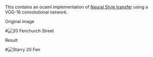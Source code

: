 This contains an ocaml implementation of [Neural Style
transfer](https://arxiv.org/abs/1508.06576) using a VGG-16 convolutional
network.

Original image

#![20 Fenchurch Street](https://raw.githubusercontent.com/LaurentMazare/ocaml-torch/master/examples/neural_transfer/20fen.jpg)

Result

#![Starry 20 Fen](https://raw.githubusercontent.com/LaurentMazare/ocaml-torch/master/examples/neural_transfer/20fen-starry.jpg)
